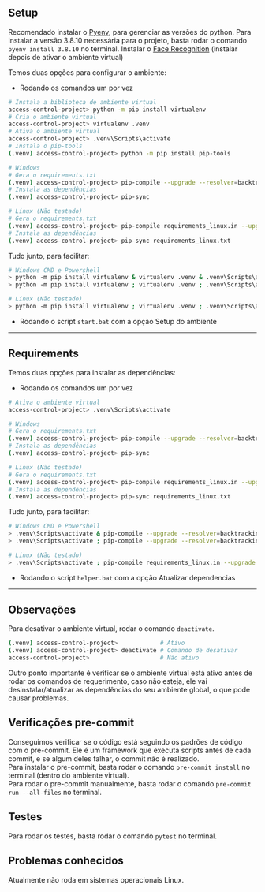 ## **Setup**

Recomendado instalar o [Pyenv](https://github.com/pyenv-win/pyenv-win), para gerenciar as versões do python.
Para instalar a versão 3.8.10 necessária para o projeto, basta rodar o comando `pyenv install 3.8.10` no terminal.
Instalar o [Face Recognition](https://www.geeksforgeeks.org/how-to-install-face-recognition-in-python-on-windows/) (instalar depois de ativar o ambiente virtual)

Temos duas opções para configurar o ambiente:

- Rodando os comandos um por vez

```bash
# Instala a biblioteca de ambiente virtual
access-control-project> python -m pip install virtualenv
# Cria o ambiente virtual
access-control-project> virtualenv .venv
# Ativa o ambiente virtual
access-control-project> .venv\Scripts\activate
# Instala o pip-tools
(.venv) access-control-project> python -m pip install pip-tools

# Windows
# Gera o requirements.txt
(.venv) access-control-project> pip-compile --upgrade --resolver=backtracking
# Instala as dependências
(.venv) access-control-project> pip-sync

# Linux (Não testado)
# Gera o requirements.txt
(.venv) access-control-project> pip-compile requirements_linux.in --upgrade --resolver=backtracking
# Instala as dependências
(.venv) access-control-project> pip-sync requirements_linux.txt
```

Tudo junto, para facilitar:

```bash
# Windows CMD e Powershell
> python -m pip install virtualenv & virtualenv .venv & .venv\Scripts\activate & python -m pip install pip-tools & pip-compile --upgrade --resolver=backtracking & pip-sync
> python -m pip install virtualenv ; virtualenv .venv ; .venv\Scripts\activate ; python -m pip install pip-tools ; pip-compile --upgrade --resolver=backtracking ; pip-sync

# Linux (Não testado)
> python -m pip install virtualenv ; virtualenv .venv ; .venv\Scripts\activate ; python -m pip install pip-tools ; pip-compile requirements_linux.in --upgrade --resolver=backtracking ; pip-sync requirements_linux.txt
```

- Rodando o script `start.bat` com a opção Setup do ambiente

---

## **Requirements**

Temos duas opções para instalar as dependências:

- Rodando os comandos um por vez

```bash
# Ativa o ambiente virtual
access-control-project> .venv\Scripts\activate

# Windows
# Gera o requirements.txt
(.venv) access-control-project> pip-compile --upgrade --resolver=backtracking
# Instala as dependências
(.venv) access-control-project> pip-sync

# Linux (Não testado)
# Gera o requirements.txt
(.venv) access-control-project> pip-compile requirements_linux.in --upgrade --resolver=backtracking
# Instala as dependências
(.venv) access-control-project> pip-sync requirements_linux.txt
```

Tudo junto, para facilitar:

```bash
# Windows CMD e Powershell
> .venv\Scripts\activate & pip-compile --upgrade --resolver=backtracking & pip-sync
> .venv\Scripts\activate ; pip-compile --upgrade --resolver=backtracking ; pip-sync

# Linux (Não testado)
> .venv\Scripts\activate ; pip-compile requirements_linux.in --upgrade --resolver=backtracking ; pip-sync requirements_linux.txt
```

- Rodando o script `helper.bat` com a opção Atualizar dependencias

---

## **Observações**

Para desativar o ambiente virtual, rodar o comando `deactivate`.<br>

```bash
(.venv) access-control-project>            # Ativo
(.venv) access-control-project> deactivate # Comando de desativar
access-control-project>                    # Não ativo
```

Outro ponto importante é verificar se o ambiente virtual está ativo antes de rodar os comandos de requerimento, caso não esteja, ele vai desinstalar/atualizar as dependências do seu ambiente global, o que pode causar problemas.

## **Verificações pre-commit**

Conseguimos verificar se o código está seguindo os padrões de código com o pre-commit. Ele é um framework que executa scripts antes de cada commit, e se algum deles falhar, o commit não é realizado.<br>
Para instalar o pre-commit, basta rodar o comando `pre-commit install` no terminal (dentro do ambiente virtual).<br>
Para rodar o pre-commit manualmente, basta rodar o comando `pre-commit run --all-files` no terminal.

## **Testes**

Para rodar os testes, basta rodar o comando `pytest` no terminal.

## **Problemas conhecidos**

Atualmente não roda em sistemas operacionais Linux.
